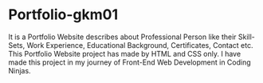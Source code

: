 # Portfolio-gkm01
It is a Portfolio Website describes about Professional Person like their Skill-Sets, Work Experience, Educational Background, Certificates, Contact etc.
This Portfolio Website project has made by HTML and CSS only.
I have made this project in my journey of Front-End Web Development in Coding Ninjas.
